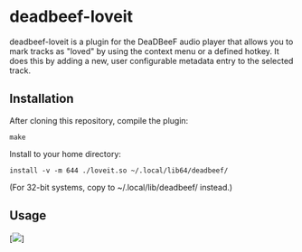 # deadbeef-loveit
deadbeef-loveit is a plugin for the DeaDBeeF audio player that allows you to
mark tracks as "loved" by using the context menu or a defined hotkey. It does
this by adding a new, user configurable metadata entry to the selected track.

## Installation
After cloning this repository, compile the plugin:

`make`

Install to your home directory:

`install -v -m 644 ./loveit.so ~/.local/lib64/deadbeef/`

(For 32-bit systems, copy to ~/.local/lib/deadbeef/ instead.)

## Usage
[![](http://i.imgur.com/wWNdhEJ.jpg)]
